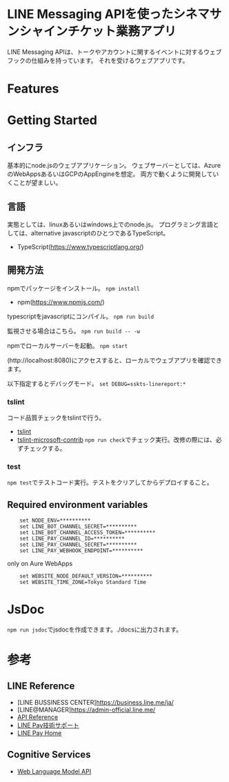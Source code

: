 # LINE Messaging APIを使ったシネマサンシャインチケット業務アプリ

LINE Messaging APIは、トークやアカウントに関するイベントに対するウェブフックの仕組みを持っています。
それを受けるウェブアプリです。


# Features

# Getting Started

## インフラ
基本的にnode.jsのウェブアプリケーション。
ウェブサーバーとしては、AzureのWebAppsあるいはGCPのAppEngineを想定。
両方で動くように開発していくことが望ましい。

## 言語
実態としては、linuxあるいはwindows上でのnode.js。
プログラミング言語としては、alternative javascriptのひとつであるTypeScript。

* TypeScript(https://www.typescriptlang.org/)

## 開発方法
npmでパッケージをインストール。
`npm install`

* npm(https://www.npmjs.com/)

typescriptをjavascriptにコンパイル。
`npm run build`


監視させる場合はこちら。
`npm run build -- -w`


npmでローカルサーバーを起動。
`npm start`

(http://localhost:8080)にアクセスすると、ローカルでウェブアプリを確認できます。

以下指定するとデバッグモード。
`set DEBUG=sskts-linereport:*`


### tslint

コード品質チェックをtslintで行う。
* [tslint](https://github.com/palantir/tslint)
* [tslint-microsoft-contrib](https://github.com/Microsoft/tslint-microsoft-contrib)
`npm run check`でチェック実行。改修の際には、必ずチェックする。


### test

`npm test`でテストコード実行。テストをクリアしてからデプロイすること。



## Required environment variables
```shell
    set NODE_ENV=**********
    set LINE_BOT_CHANNEL_SECRET=**********
    set LINE_BOT_CHANNEL_ACCESS_TOKEN=**********
    set LINE_PAY_CHANNEL_ID=**********
    set LINE_PAY_CHANNEL_SECRET=**********
    set LINE_PAY_WEBHOOK_ENDPOINT=**********
```

only on Aure WebApps

```shell
    set WEBSITE_NODE_DEFAULT_VERSION=**********
    set WEBSITE_TIME_ZONE=Tokyo Standard Time
```




# JsDoc

`npm run jsdoc`でjsdocを作成できます。./docsに出力されます。


# 参考

## LINE Reference

* [LINE BUSSINESS CENTER]https://business.line.me/ja/
* [LINE@MANAGER]https://admin-official.line.me/
* [API Reference](https://devdocs.line.me/ja/)
* [LINE Pay技術サポート](https://pay.line.me/jp/developers/documentation/download/tech?locale=ja_JP)
* [LINE Pay Home](https://pay.line.me/jp/)


## Cognitive Services

* [Web Language Model API](https://westus.dev.cognitive.microsoft.com/docs/services/55de9ca4e597ed1fd4e2f104/operations/55de9ca4e597ed19b0de8a51)

